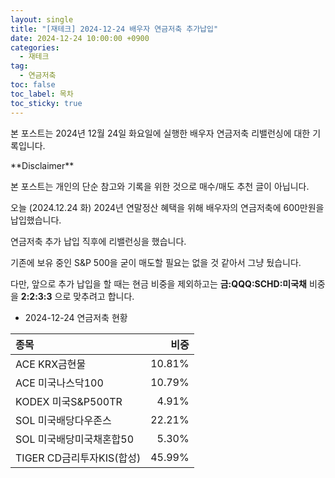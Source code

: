```yaml
---
layout: single
title: "[재테크] 2024-12-24 배우자 연금저축 추가납입"
date: 2024-12-24 10:00:00 +0900
categories: 
  - 재테크
tag: 
  - 연금저축
toc: false
toc_label: 목차
toc_sticky: true
---
```


본 포스트는 2024년 12월 24일 화요일에 실행한 배우자 연금저축 리밸런싱에 대한 기록입니다.

<div class="notice--warning" markdown="1">
**Disclaimer**

본 포스트는 개인의 단순 참고와  기록을 위한 것으로 매수/매도 추천 글이 아닙니다.
</div>

오늘 (2024.12.24 화) 2024년 연말정산 혜택을 위해 배우자의 연금저축에 600만원을 납입했습니다.

연금저축 추가 납입 직후에 리밸런싱을 했습니다.

기존에 보유 중인 S&P 500을 굳이 매도할 필요는 없을 것 같아서 그냥 뒀습니다.

다만, 앞으로 추가 납입을 할 때는 현금 비중을 제외하고는 **금:QQQ:SCHD:미국채** 비중을 **2:2:3:3** 으로 맞추려고 합니다.

* 2024-12-24 연금저축 현황

| 종목 | 비중 |
|:---|---:|
| ACE KRX금현물 | 10.81% |
| ACE 미국나스닥100 | 10.79% |
| KODEX 미국S&P500TR | 4.91% |
| SOL 미국배당다우존스 | 22.21% |
| SOL 미국배당미국채혼합50 | 5.30% |
| TIGER CD금리투자KIS(합성) | 45.99% |

